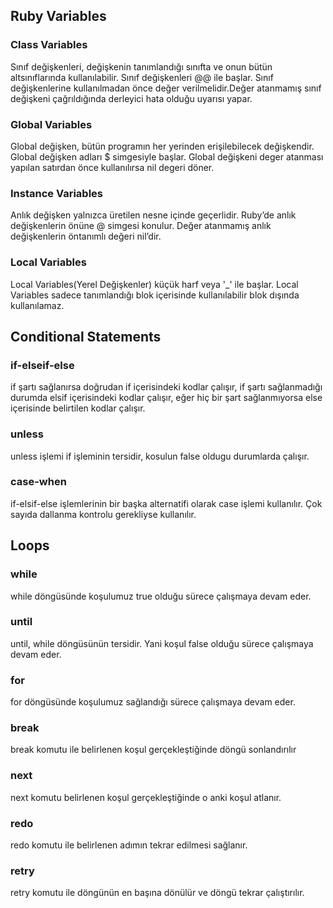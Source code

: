 ## Ruby Variables

### Class Variables
Sınıf değişkenleri, değişkenin tanımlandığı sınıfta ve onun bütün altsınıflarında kullanılabilir.
Sınıf değişkenleri @@ ile başlar.
Sınıf değişkenlerine kullanılmadan önce değer verilmelidir.Değer atanmamış sınıf değişkeni çağrıldığında derleyici hata olduğu uyarısı yapar.

### Global Variables
Global değişken, bütün programın her yerinden erişilebilecek değişkendir.
Global değişken adları $ simgesiyle başlar. 
Global değişkeni deger atanması yapılan satırdan önce kullanılırsa nil degeri döner.

### Instance Variables
Anlık değişken yalnızca üretilen nesne  içinde geçerlidir.
Ruby’de anlık değişkenlerin önüne @ simgesi konulur. 
Değer atanmamış anlık değişkenlerin öntanımlı değeri nil’dir.

### Local Variables

Local Variables(Yerel Değişkenler) küçük harf veya '_' ile başlar. 
Local Variables sadece tanımlandığı blok içerisinde kullanılabilir blok dışında kullanılamaz. 

## Conditional Statements

### if-elseif-else

if şartı sağlanırsa doğrudan if içerisindeki kodlar çalışır,
if şartı sağlanmadığı durumda elsif içerisindeki kodlar çalışır,
eğer hiç bir şart sağlanmıyorsa else içerisinde belirtilen kodlar çalışır.

### unless

unless işlemi if işleminin tersidir, kosulun false oldugu durumlarda çalışır.

### case-when

if-elsif-else işlemlerinin bir başka alternatifi olarak case işlemi kullanılır. Çok sayıda dallanma kontrolu gerekliyse kullanılır.

## Loops

### while

while döngüsünde koşulumuz true olduğu sürece çalışmaya devam eder.

### until

until, while döngüsünün tersidir. Yani koşul false olduğu sürece çalışmaya devam eder.

### for

for döngüsünde koşulumuz sağlandığı sürece çalışmaya devam eder.

### break

break komutu ile belirlenen koşul gerçekleştiğinde döngü sonlandırılır

### next

next komutu belirlenen koşul gerçekleştiğinde o anki koşul atlanır.

### redo

redo komutu ile belirlenen adımın tekrar edilmesi sağlanır.

### retry

retry komutu ile döngünün en başına dönülür ve döngü tekrar çalıştırılır.